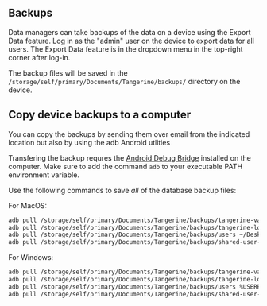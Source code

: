 ## Backups

Data managers can take backups of the data on a device using the Export Data feature. Log in as the "admin" user on the device to export data for all users. The Export Data feature is in the dropdown menu in the top-right corner after log-in. 

The backup files will be saved in the `/storage/self/primary/Documents/Tangerine/backups/` directory on the device.


## Copy device backups to a computer

You can copy the backups by sending them over email from the indicated location but also by using the adb Android utlities

Transfering the backup requres the [Android Debug Bridge](https://developer.android.com/tools/adb) installed on the computer. Make sure to add the command `adb` to your executable PATH environment variable. 

Use the following commands to save *all* of the database backup files:

For MacOS:

```bash
adb pull /storage/self/primary/Documents/Tangerine/backups/tangerine-variables ~/Desktop/
adb pull /storage/self/primary/Documents/Tangerine/backups/tangerine-lock-boxes ~/Desktop/
adb pull /storage/self/primary/Documents/Tangerine/backups/users ~/Desktop/
adb pull /storage/self/primary/Documents/Tangerine/backups/shared-user-database ~/Desktop/
```

For Windows:

```bash
adb pull /storage/self/primary/Documents/Tangerine/backups/tangerine-variables %USERPROFILE%\Desktop\
adb pull /storage/self/primary/Documents/Tangerine/backups/tangerine-lock-boxes %USERPROFILE%\Desktop\
adb pull /storage/self/primary/Documents/Tangerine/backups/users %USERPROFILE%\Desktop\
adb pull /storage/self/primary/Documents/Tangerine/backups/shared-user-database %USERPROFILE%\Desktop\
```
 
